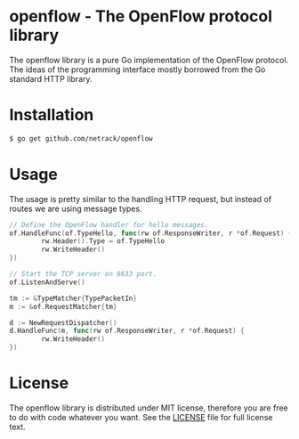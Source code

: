 # openflow - The OpenFlow protocol library

The openflow library is a pure Go implementation of the OpenFlow protocol. The ideas of the programming interface mostly borrowed from the Go standard HTTP library.

# Installation

```bash
$ go get github.com/netrack/openflow
```

# Usage

The usage is pretty similar to the handling HTTP request, but instead of routes we are using message types.

```go
// Define the OpenFlow handler for hello messages.
of.HandleFunc(of.TypeHello, func(rw of.ResponseWriter, r *of.Request) {
        rw.Header().Type = of.TypeHello
        rw.WriteHeader()
})

// Start the TCP server on 6633 port.
of.ListenAndServe()
```

```go
tm := &TypeMatcher{TypePacketIn}
m := &of.RequestMatcher{tm}

d := NewRequestDispatcher()
d.HandleFunc(m, func(rw of.ResponseWriter, r *of.Request) {
        rw.WriteHeader()
})
```

# License

The openflow library is distributed under MIT license, therefore you are free to do with code whatever you want. See the [LICENSE](LICENSE) file for full license text.
